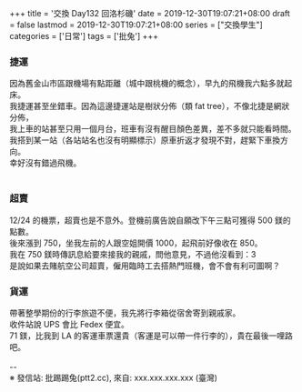 +++
title = '交換 Day132 回洛杉磯'
date = 2019-12-30T19:07:21+08:00
draft = false
lastmod = 2019-12-30T19:07:21+08:00
series = ["交換學生"]
categories = ['日常']
tags = ['批兔']
+++
### 捷運 
因為舊金山市區跟機場有點距離（城中跟桃機的概念），早九的飛機我六點多就起床。<br>
我捷運甚至坐錯車。因為這邊捷運站是樹狀分佈（類 fat tree），不像北捷是網狀分佈，<br>
我上車的站甚至只用一個月台，班車有沒有醒目顏色差異，差不多就只能看時間。<br>
我搭到某一站（各站站名也沒有明顯標示）原車折返才發現不對，趕緊下車換方向。<br>
幸好沒有錯過飛機。<br>
<br>
### 超賣 
12/24 的機票，超賣也是不意外。登機前廣告說自願改下午三點可獲得 500 鎂的點數。<br>
後來漲到 750，坐我左前的人跟空姐開價 1000，起飛前好像收在 850。<br>
我在 750 鎂時傳訊息給要來接我的親戚，問他意見，不過他沒看到：3<br>
是說如果去賭航空公司超賣，僱用臨時工去搭熱門班機，會不會有利可圖啊？<br>

### 貨運 
帶著整學期份的行李旅遊不便，我先將行李箱從宿舍寄到親戚家。<br>
收件站說 UPS 會比 Fedex 便宜。<br>
71 鎂，比我到 LA 的客運車票還貴（客運是可以帶一件行李的），貴在最後一哩路吧。<br>
<br>
--<br>
※ 發信站: 批踢踢兔(ptt2.cc), 來自: xxx.xxx.xxx.xxx (臺灣)<br>
